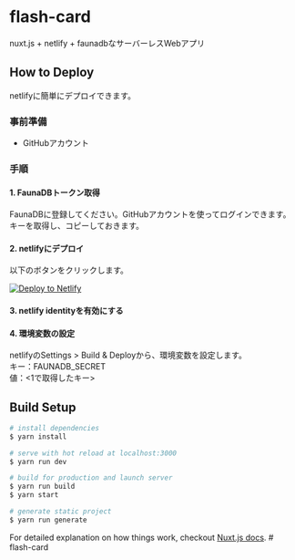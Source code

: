 # flash-card

nuxt.js + netlify + faunadbなサーバーレスWebアプリ

## How to Deploy
netlifyに簡単にデプロイできます。
### 事前準備
- GitHubアカウント
### 手順
#### 1. FaunaDBトークン取得
FaunaDBに登録してください。GitHubアカウントを使ってログインできます。  
キーを取得し、コピーしておきます。
#### 2. netlifyにデプロイ
以下のボタンをクリックします。
<!-- Markdown snippet -->
[![Deploy to Netlify](https://www.netlify.com/img/deploy/button.svg)](https://app.netlify.com/start/deploy?repository=https://github.com/pb10005/flash-card)
#### 3. netlify identityを有効にする
#### 4. 環境変数の設定
netlifyのSettings > Build & Deployから、環境変数を設定します。  
キー：FAUNADB_SECRET  
値：<1で取得したキー>

## Build Setup

``` bash
# install dependencies
$ yarn install

# serve with hot reload at localhost:3000
$ yarn run dev

# build for production and launch server
$ yarn run build
$ yarn start

# generate static project
$ yarn run generate
```

For detailed explanation on how things work, checkout [Nuxt.js docs](https://nuxtjs.org).
#   f l a s h - c a r d  
 